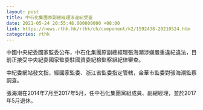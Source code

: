 ```yaml
---
layout: post
title: 中石化集團原副總經理涉違紀受查
date: 2021-05-24 20:55:48.000000000 +08:00
link: https://news.rthk.hk/rthk/ch/component/k2/1592438-20210524.htm
categories: rthk
---
```


中國中央紀委國家監委公布，中石化集團原副總經理張海潮涉嫌嚴重違紀違法，目前正接受中央紀委國家監委駐國資委紀檢監察組紀律審查。

中紀委網站發文指，經國家監委、浙江省監委指定管轄，金華市監委對張海潮監察調查。

張海潮在2014年7月至2017年5月，任中石化集團黨組成員、副總經理，並於2017年5月退休。
